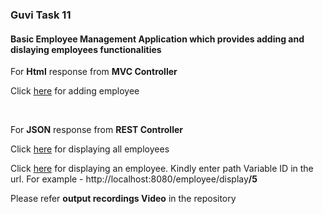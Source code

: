 <h3>Guvi Task 11</h3>
<h4>Basic Employee Management Application which provides adding and dislaying employees functionalities</h4>
<p>For <strong>Html</strong> response from <strong>MVC Controller</strong> </p>
<p>Click <a href= "http://localhost:8080/employee/addEmployee" }">here</a> for adding employee</p>
<br>
<p>For <strong>JSON</strong> response from <strong>REST Controller</strong> </p>
<p>Click <a href="http://localhost:8080/employee/displayAll">here</a> for displaying all employees</p>
<p>Click <a href=http://localhost:8080/employee/display>here</a> for displaying an employee. Kindly enter path Variable ID in the url. For example - http://localhost:8080/employee/display<strong>/5</strong> </p>

<p> Please refer <strong>output recordings Video</strong> in the repository</p>
